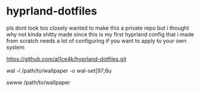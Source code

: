 # hyprland-dotfiles
pls dont look too closely
wanted to make this a private repo but i thought why not
kinda shitty made since this is my first hyprland config that i made from scratch
needs a lot of configuring if you want to apply to your own system

https://github.com/al1ce4k/hyprland-dotfiles.git

wal -i /path/to/wallpaper -o wal-set[97;6u

swww /path/to/wallpaper
